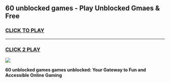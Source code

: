 
## 60 unblocked games - Play Unblocked Gmaes & Free
<h3>
<a href="https://premium.freeplayer.one?title=60_unblocked_games&ref=19F">CLICK TO PLAY</a></h3>
<hr>

<h3>
<a href="https://premium.freeplayer.one?title=60_unblocked_games&ref=19F">CLICK 2 PLAY</a>
  
</h3>

<a href="https://premium.freeplayer.one?title=60_unblocked_games&ref=19F/"><img src="https://clearcache.store/games.png"></a>


**60 unblocked games games unblocked: Your Gateway to Fun and Accessible Online Gaming**
